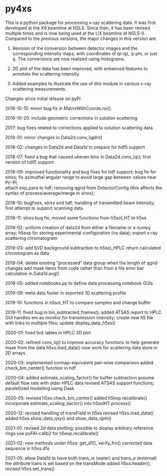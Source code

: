 # py4xs

This is a python package for processing x-ray scattering data. It 
was first developed at the X9 beamline at NSLS. Since then, it has been 
revised multiple times and is now being used at the LiX beamline at NSLS-II. 
Compared to the previous versions, the major changes in this version are:

1. Revision of the conversion between detector images and the corresponding
intensity maps, with coordinates of qr-qz, q-phi, or just q. The conversions
are now realized using histograms. 

2. 2D plot of the data has been improved, with enhanced features to annotate 
the scattering intensity.

3. Added examples to illustrate the use of this module in various x-ray
scattering measurements. 



Changes since initial release on pyPI

2016-10-15:
minor bug fix in MatrixWithCoords.roi().

2016-10-20:
include geometric corrections in solution scattering 

2017:
bug fixes related to corrections applied to solution scattering data

2018-01: 
minor changes in Data2d.conv_Iqphi()

2018-02:
changes in Data2d and Data1d to prepare for hdf5 support

2018-07:
fixed a bug that caused uneven bins in Data2d.conv_Iq(); 
first version of hdf5 support

2018-09:
improved functionality and bug fixes for hdf support; 
bug fix for slnxs; 
fix azimuthal angular range to avoid large gap between values near Pi/-Pi;  
attach exp_para to hdf; 
removing qgrid from DetectorConfig (this affects the syntax of process/average/merge in slnxs); 

2018-10:
bugfixes, slnxs and hdf; 
handling of transmitted beam intensity;
first attempt to support scanning data 

2018-11:
slnxs bug fix; moved some functions from h5sol_HT to h5xs

2019-02:
uniform creation of data2d from either a filename or a numpy array;
h5exp for storing experimental configuration (no data);
export x-ray scattering chromatogram

2019-03:
add SVD background subtraction to h5sol_HPLC
return calculated chromtogram as data

2019-04:
delete existing "processed" data group when the length of qgrid changes
add mask items from code rather than from a file
error bar calculation in Data1d.avg()

2019-05:
added notebooks.py to define data processing notebook GUIs

2019-09:
meta data footer in exported 1D scattering profile

2019-10:
functions in h5sol_HT to compare samples and change buffer

2019-11:
fixed bug in bin_subtracted_frames(); added ATSAS report to HPLC GUI
handles em as monitor for transmission intensity;
create new h5 file with links to multiple files; update display_data_h5xs()

2020-01:
fixed tick lables in HPLC 2D plot

2020-02:
refined conv_Iq() to improve accuracy
functions to help generate mask from the data
h5xs.load_data() now work for scattering data store in 2D arrays

2020-03:
implemented cormap-equivalent pair-wise comparison
added check_bm_center() function in hdf

2020-04:
added estimate_scaling_factor() for buffer subtraction
assume default flow rate with older HPLC data
revised ATSAS support functions; paralellized modelling using Dask

2020-05:
revised h5xs.check_bm_center()
added h5exp.recalibrate()
incorporate estimate_scaling_dactor() into h5solHT.process()

2020-12:
revised handling of transField in h5xs
revised h5xs.load_data()
added h5xs.show_data_qxy() and show_data_qphi()

2021-01:
revised 2d data plotting; possible to display arbitrary reference rings
use pyFAI-calib2 for h5exp.recalibrate()

2021-02:
new methods under h5xs: get_d1(), verify_frn()
corrected data sequence in h5xs.d1s

2021-05:
allow Data1d to have both trans_w (water) and trans_e (external)
the attribute trans is set based on the transMode
added h5xs.header(), revised h5xs.set_trans()
